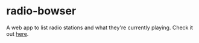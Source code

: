 # radio-bowser

A web app to list radio stations and what they're currently playing. Check it out [here](http://jjst.eu/radio-bowser/).
